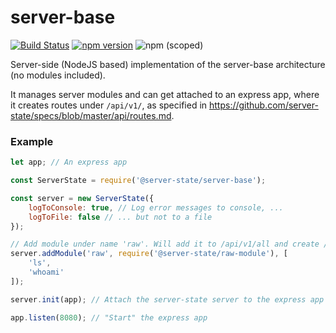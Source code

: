 # server-base
[![Build Status](https://travis-ci.com/server-state/server-base.svg?branch=master)](https://travis-ci.com/server-state/server-base)
[![npm version](https://badge.fury.io/js/%40server-state%2Fserver-base.svg)](https://badge.fury.io/js/%40server-state%2Fserver-base)
![npm (scoped)](https://img.shields.io/npm/v/@server-state/server-base)

Server-side (NodeJS based) implementation of the server-base architecture (no modules included).

It manages server modules and can get attached to an express app, where it creates routes under `/api/v1/`, as specified in https://github.com/server-state/specs/blob/master/api/routes.md.

### Example
```js
let app; // An express app

const ServerState = require('@server-state/server-base');

const server = new ServerState({
	logToConsole: true, // Log error messages to console, ...
	logToFile: false // ... but not to a file
});

// Add module under name 'raw'. Will add it to /api/v1/all and create /api/v1/raw
server.addModule('raw', require('@server-state/raw-module'), [
	'ls',
	'whoami'
]);

server.init(app); // Attach the server-state server to the express app

app.listen(8080); // "Start" the express app
```